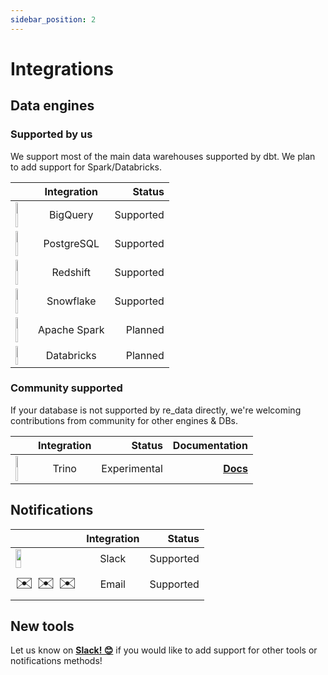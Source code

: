 ```yaml
---
sidebar_position: 2
---
```


# Integrations

## Data engines

### Supported by us
We support most of the main data warehouses supported by dbt. We plan to add support for Spark/Databricks.

<div class="redata_table">

|      | Integration | Status     |
| :---        |    :----:   |          ---: |
| <img height="40" width="30%" src="https://miro.medium.com/max/1024/0*eDEy4S8zFfYnRt1X.png" />      | BigQuery       | Supported |
| <img height="40" width="30%" src="https://www.pngkey.com/png/full/20-201458_when-ubers-engineering-team-published-a-blog-post.png" />   | PostgreSQL        | Supported      |
| <img height="40" width="30%" src="https://dbdb.io/media/logos/amazon-redshift.png" />  | Redshift        | Supported      |
| <img height="40" width="30%" src="https://www.snowflake.com/wp-content/themes/snowflake/img/snowflake-logo-blue@2x.png" />  | Snowflake        | Supported      |
| <img height="40" width="30%" src="https://upload.wikimedia.org/wikipedia/commons/thumb/f/f3/Apache_Spark_logo.svg/1200px-Apache_Spark_logo.svg.png" />  | Apache Spark        | Planned      |
| <img height="30" width="30%" src="https://credentials.databricks.com/assets/themes/credentials.databricks.com/images/databricks-logo.png" />  | Databricks        | Planned      |

</div>



### Community supported

If your database is not supported by re_data directly, we're welcoming contributions from community for other engines & DBs. 

<div class="redata_table">

|      | Integration | Status     | Documentation |
| :---        |    :----:   |          ---: |                  ---: |
| <img height="40" width="30%" src="https://trino.io/assets/trino-og.png" />      | Trino       | Experimental |  **[Docs](https://github.com/bachng2017/dbt-re-data-trino)**

</div>

## Notifications

<div class="redata_table">

|      | Integration | Status     |
| :---        |    :----:   |          ---: |
| <img height="30" width="30%" src="https://upload.wikimedia.org/wikipedia/commons/b/b9/Slack_Technologies_Logo.svg" />      | Slack       | Supported |
| <font size="5">✉️ ✉️ ✉️</font> | Email       | Supported |

</div>

## New tools

Let us know on **[Slack! 😊](https://www.getre.io/slack)** if you would like to add support for other tools or notifications methods!